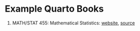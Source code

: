 Example Quarto Books
===
1. MATH/STAT 455: Mathematical Statistics: [website](https://mac-stat.github.io/MathStat355Notes/), [source](https://github.com/Mac-STAT/MathStat355Notes/tree/main)

